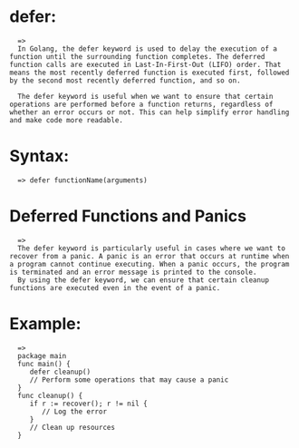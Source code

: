 # defer:
      =>
      In Golang, the defer keyword is used to delay the execution of a function until the surrounding function completes. The deferred function calls are executed in Last-In-First-Out (LIFO) order. That means the most recently deferred function is executed first, followed by the second most recently deferred function, and so on.

      The defer keyword is useful when we want to ensure that certain operations are performed before a function returns, regardless of whether an error occurs or not. This can help simplify error handling and make code more readable.

# Syntax:  
      => defer functionName(arguments)



# Deferred Functions and Panics
      =>
      The defer keyword is particularly useful in cases where we want to recover from a panic. A panic is an error that occurs at runtime when a program cannot continue executing. When a panic occurs, the program is terminated and an error message is printed to the console.
      By using the defer keyword, we can ensure that certain cleanup functions are executed even in the event of a panic.
      
#   Example:
      =>
      package main
      func main() {
         defer cleanup()
         // Perform some operations that may cause a panic
      }
      func cleanup() {
         if r := recover(); r != nil {
            // Log the error
         }
         // Clean up resources
      }
